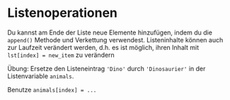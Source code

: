 # Listenoperationen

Du kannst am Ende der Liste neue Elemente hinzufügen, indem du die `append()` Methode und Verkettung verwendest.
Listeninhalte können auch zur Laufzeit verändert werden, d.h. es ist möglich, ihren Inhalt mit
`lst[index] = new_item` zu verändern

Übung: Ersetze den Listeneintrag `'Dino'` durch `'Dinosaurier'` in der Listenvariable `animals`.

<div class='hint'>
    Benutze <code>animals[index] = ... </code>
</div>

